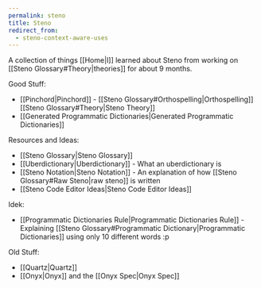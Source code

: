 ```yaml
---
permalink: steno
title: Steno
redirect_from:
  - steno-context-aware-uses
---
```

A collection of things [[Home|I]] learned about Steno from working on [[Steno Glossary#Theory|theories]] for about 9 months.

Good Stuff:
- [[Pinchord|Pinchord]] - [[Steno Glossary#Orthospelling|Orthospelling]] [[Steno Glossary#Theory|Steno Theory]]
- [[Generated Programmatic Dictionaries|Generated Programmatic Dictionaries]]

Resources and Ideas:
- [[Steno Glossary|Steno Glossary]]
- [[Uberdictionary|Uberdictionary]] - What an uberdictionary is
- [[Steno Notation|Steno Notation]] - An explanation of how [[Steno Glossary#Raw Steno|raw steno]] is written
- [[Steno Code Editor Ideas|Steno Code Editor Ideas]]

Idek:
- [[Programmatic Dictionaries Rule|Programmatic Dictionaries Rule]] - Explaining [[Steno Glossary#Programmatic Dictionary|Programmatic Dictionaries]] using only 10 different words :p

Old Stuff:
- [[Quartz|Quartz]]
- [[Onyx|Onyx]] and the [[Onyx Spec|Onyx Spec]]